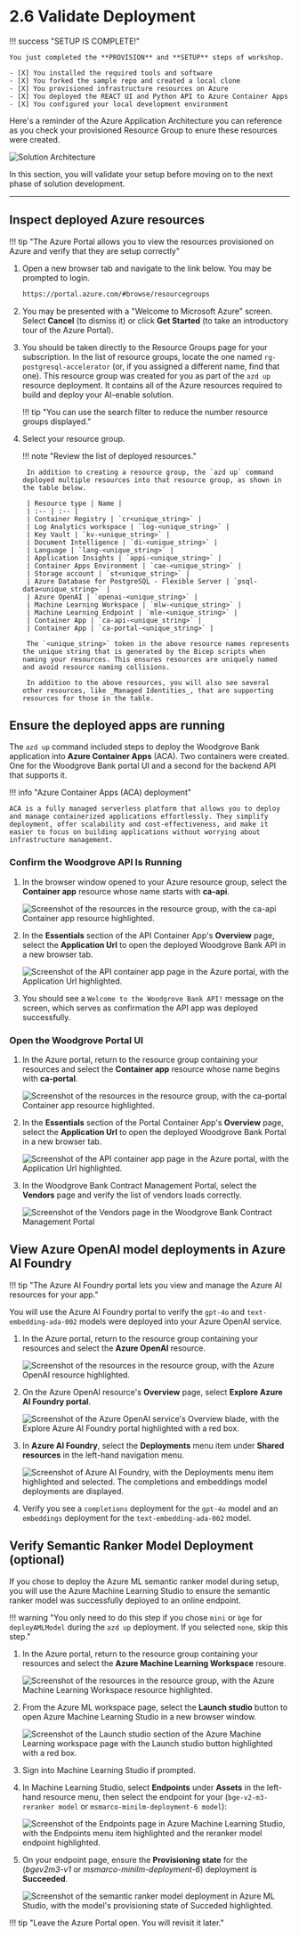 # 2.6 Validate Deployment

!!! success "SETUP IS COMPLETE!"

    You just completed the **PROVISION** and **SETUP** steps of workshop. 

    - [X] You installed the required tools and software
    - [X] You forked the sample repo and created a local clone
    - [X] You provisioned infrastructure resources on Azure
    - [X] You deployed the REACT UI and Python API to Azure Container Apps
    - [X] You configured your local development environment

Here's a reminder of the Azure Application Architecture you can reference as you check your provisioned Resource Group to enure these resources were created.

![Solution Architecture](../img/data-ingestion-validation-architecture-diagram.png)

In this section, you will validate your setup before moving on to the next phase of solution development.

---

## Inspect deployed Azure resources

!!! tip "The Azure Portal allows you to view the resources provisioned on Azure and verify that they are setup correctly"

1. Open a new browser tab and navigate to the link below. You may be prompted to login.

    ```bash title=""
    https://portal.azure.com/#browse/resourcegroups
    ```

2. You may be presented with a "Welcome to Microsoft Azure" screen. Select **Cancel** (to dismiss it) or click **Get Started** (to take an introductory tour of the Azure Portal).

3. You should be taken directly to the Resource Groups page for your subscription. In the list of resource groups, locate the one named `rg-postgresql-accelerator` (or, if you assigned a different name, find that one). This resource group was created for you as part of the `azd up` resource deployment. It contains all of the Azure resources required to build and deploy your AI-enable solution.

    !!! tip "You can use the search filter to reduce the number resource groups displayed."

4. Select your resource group.

    !!! note "Review the list of deployed resources."

        In addition to creating a resource group, the `azd up` command deployed multiple resources into that resource group, as shown in the table below.

        | Resource type | Name |
        | :-- | :-- |
        | Container Registry | `cr<unique_string>` |
        | Log Analytics workspace | `log-<unique_string>` |
        | Key Vault | `kv-<unique_string>` |
        | Document Intelligence | `di-<unique_string>` |
        | Language | `lang-<unique_string>` |
        | Application Insights | `appi-<unique_string>` |
        | Container Apps Environment | `cae-<unique_string>` |
        | Storage account | `st<unique_string>` |
        | Azure Database for PostgreSQL - Flexible Server | `psql-data<unique_string>` |
        | Azure OpenAI | `openai-<unique_string>` |
        | Machine Learning Workspace | `mlw-<unique_string>` |
        | Machine Learning Endpoint | `mle-<unique_string>` |
        | Container App | `ca-api-<unique_string>` |
        | Container App | `ca-portal-<unique_string>` |

        The `<unique_string>` token in the above resource names represents the unique string that is generated by the Bicep scripts when naming your resources. This ensures resources are uniquely named and avoid resource naming collisions.

        In addition to the above resources, you will also see several other resources, like _Managed Identities_, that are supporting resources for those in the table.

## Ensure the deployed apps are running

The `azd up` command included steps to deploy the Woodgrove Bank application into **Azure Container Apps** (ACA). Two containers were created. One for the Woodgrove Bank portal UI and a second for the backend API that supports it.

!!! info "Azure Container Apps (ACA) deployment"

    ACA is a fully managed serverless platform that allows you to deploy and manage containerized applications effortlessly. They simplify deployment, offer scalability and cost-effectiveness, and make it easier to focus on building applications without worrying about infrastructure management.

### Confirm the Woodgrove API Is Running

1. In the browser window opened to your Azure resource group, select the **Container app** resource whose name starts with **ca-api**.

    ![Screenshot of the resources in the resource group, with the ca-api Container app resource highlighted.](../img/azure-portal-rg-ca-api.png)

2. In the **Essentials** section of the API Container App's **Overview** page, select the **Application Url** to open the deployed Woodgrove Bank API in a new browser tab.

    ![Screenshot of the API container app page in the Azure portal, with the Application Url highlighted.](../img/azure-portal-api-container-app.png)

3. You should see a `Welcome to the Woodgrove Bank API!` message on the screen, which serves as confirmation the API app was deployed successfully.

### Open the Woodgrove Portal UI

1. In the Azure portal, return to the resource group containing your resources and select the **Container app** resource whose name begins with **ca-portal**.

    ![Screenshot of the resources in the resource group, with the ca-portal Container app resource highlighted.](../img/azure-portal-rg-ca-portal.png)

2. In the **Essentials** section of the Portal Container App's **Overview** page, select the **Application Url** to open the deployed Woodgrove Bank Portal in a new browser tab.

    ![Screenshot of the API container app page in the Azure portal, with the Application Url highlighted.](../img/azure-portal-portal-container-app.png)

3. In the Woodgrove Bank Contract Management Portal, select the **Vendors** page and verify the list of vendors loads correctly.

    ![Screenshot of the Vendors page in the Woodgrove Bank Contract Management Portal](../img/woodgrove-bank-portal-vendors.png)

## View Azure OpenAI model deployments in Azure AI Foundry

!!! tip "The Azure AI Foundry portal lets you view and manage the Azure AI resources for your app."

You will use the Azure AI Foundry portal to verify the `gpt-4o` and `text-embedding-ada-002` models were deployed into your Azure OpenAI service.

1. In the Azure portal, return to the resource group containing your resources and select the **Azure OpenAI** resource.

    ![Screenshot of the resources in the resource group, with the Azure OpenAI resource highlighted.](../img/azure-portal-rg-openai.png)

2. On the Azure OpenAI resource's **Overview** page, select **Explore Azure AI Foundry portal**.

    ![Screenshot of the Azure OpenAI service's Overview blade, with the Explore Azure AI Foundry portal highlighted with a red box.](../img/azure-portal-openai-overview.png)

3. In **Azure AI Foundry**, select the **Deployments** menu item under **Shared resources** in the left-hand navigation menu.

    ![Screenshot of Azure AI Foundry, with the Deployments menu item highlighted and selected. The completions and embeddings model deployments are displayed.](../img/azure-ai-foundry-deployments.png)

4. Verify you see a `completions` deployment for the `gpt-4o` model and an `embeddings` deployment for the `text-embedding-ada-002` model.

## Verify Semantic Ranker Model Deployment (optional)

If you chose to deploy the Azure ML semantic ranker model during setup, you will use the Azure Machine Learning Studio to ensure the semantic ranker model was successfully deployed to an online endpoint.

!!! warning "You only need to do this step if you chose `mini` or `bge` for `deployAMLModel` during the `azd up` deployment. If you selected `none`, skip this step."

1. In the Azure portal, return to the resource group containing your resources and select the **Azure Machine Learning Workspace** resoure.

    ![Screenshot of the resources in the resource group, with the Azure Machine Learning Workspace resource highlighted.](../img/azure-portal-rg-aml-workspace.png)

2. From the Azure ML workspace page, select the **Launch studio** button to open Azure Machine Learning Studio in a new browser window.

    ![Screenshot of the Launch studio section of the Azure Machine Learning workspace page with the Launch studio button highlighted with a red box.](../img/azure-ml-workspace-launch-studio.png)

3. Sign into Machine Learning Studio if prompted.

4. In Machine Learning Studio, select **Endpoints** under **Assets** in the left-hand resource menu, then select the endpoint for your (`bge-v2-m3-reranker model` or `msmarco-minilm-deployment-6 model`):

    ![Screenshot of the Endpoints page in Azure Machine Learning Studio, with the Endpoints menu item highlighted and the reranker model endpoint highlighted.](../img/aml-studio-endpoints.png)

5. On your endpoint page, ensure the **Provisioning state** for the (_bgev2m3-v1_ or _msmarco-minilm-deployment-6_) deployment is **Succeeded**.

    ![Screenshot of the semantic ranker model deployment in Azure ML Studio, with the model's provisioning state of Succeded highlighted.](../img/aml-studio-endpoints-model-deployment-succeeded.png)

!!! tip "Leave the Azure Portal open. You will revisit it later."
